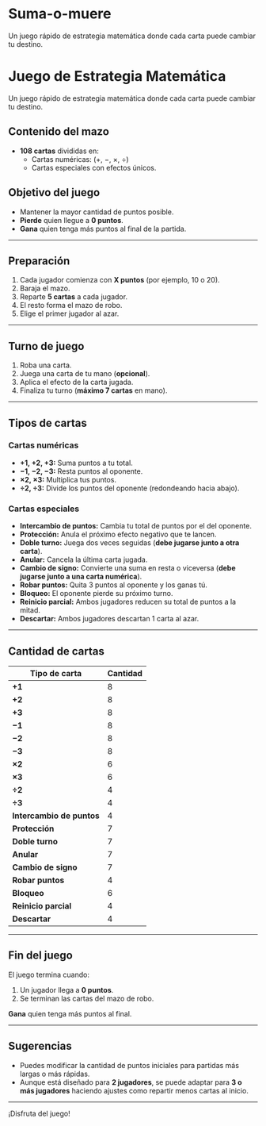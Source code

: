 # Suma-o-muere
Un juego rápido de estrategia matemática donde cada carta puede cambiar tu destino.

# Juego de Estrategia Matemática

Un juego rápido de estrategia matemática donde cada carta puede cambiar tu destino.

## Contenido del mazo

- **108 cartas** divididas en:
  - Cartas numéricas: (+, −, ×, ÷)
  - Cartas especiales con efectos únicos.

## Objetivo del juego

- Mantener la mayor cantidad de puntos posible.
- **Pierde** quien llegue a **0 puntos**.
- **Gana** quien tenga más puntos al final de la partida.

---

## Preparación

1. Cada jugador comienza con **X puntos** (por ejemplo, 10 o 20).
2. Baraja el mazo.
3. Reparte **5 cartas** a cada jugador.
4. El resto forma el mazo de robo.
5. Elige el primer jugador al azar.

---

## Turno de juego

1. Roba una carta.
2. Juega una carta de tu mano (**opcional**).
3. Aplica el efecto de la carta jugada.
4. Finaliza tu turno (**máximo 7 cartas** en mano).

---

## Tipos de cartas

### Cartas numéricas
- **+1, +2, +3:** Suma puntos a tu total.
- **−1, −2, −3:** Resta puntos al oponente.
- **×2, ×3:** Multiplica tus puntos.
- **÷2, ÷3:** Divide los puntos del oponente (redondeando hacia abajo).

### Cartas especiales
- **Intercambio de puntos:** Cambia tu total de puntos por el del oponente.
- **Protección:** Anula el próximo efecto negativo que te lancen.
- **Doble turno:** Juega dos veces seguidas (**debe jugarse junto a otra carta**).
- **Anular:** Cancela la última carta jugada.
- **Cambio de signo:** Convierte una suma en resta o viceversa (**debe jugarse junto a una carta numérica**).
- **Robar puntos:** Quita 3 puntos al oponente y los ganas tú.
- **Bloqueo:** El oponente pierde su próximo turno.
- **Reinicio parcial:** Ambos jugadores reducen su total de puntos a la mitad.
- **Descartar:** Ambos jugadores descartan 1 carta al azar.

---

## Cantidad de cartas

| Tipo de carta                | Cantidad |
|------------------------------|----------|
| **+1**                       | 8        |
| **+2**                       | 8        |
| **+3**                       | 8        |
| **−1**                       | 8        |
| **−2**                       | 8        |
| **−3**                       | 8        |
| **×2**                       | 6        |
| **×3**                       | 6        |
| **÷2**                       | 4        |
| **÷3**                       | 4        |
| **Intercambio de puntos**     | 4        |
| **Protección**                | 7        |
| **Doble turno**               | 7        |
| **Anular**                    | 7        |
| **Cambio de signo**           | 7        |
| **Robar puntos**              | 4        |
| **Bloqueo**                   | 6        |
| **Reinicio parcial**          | 4        |
| **Descartar**                 | 4        |

---

## Fin del juego

El juego termina cuando:
1. Un jugador llega a **0 puntos**.
2. Se terminan las cartas del mazo de robo.

**Gana** quien tenga más puntos al final.

---

## Sugerencias

- Puedes modificar la cantidad de puntos iniciales para partidas más largas o más rápidas.
- Aunque está diseñado para **2 jugadores**, se puede adaptar para **3 o más jugadores** haciendo ajustes como repartir menos cartas al inicio.

--- 

¡Disfruta del juego!
